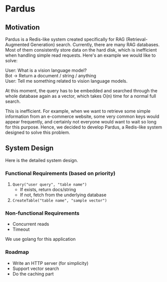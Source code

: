 # Pardus

## Motivation

Pardus is a Redis-like system created specifically for RAG (Retrieval-Augmented Generation) search. Currently, there are many RAG databases. Most of them consistently store data on the hard disk, which is inefficient when handling simple read requests. Here's an example we would like to solve:

User: What is a vision language model?  
Bot → Return a document / string / anything  
User: Tell me something related to vision language models.

At this moment, the query has to be embedded and searched through the whole database again as a vector, which takes O(n) time for a normal full search.

This is inefficient. For example, when we want to retrieve some simple information from an e-commerce website, some very common keys would appear frequently, and certainly not everyone would want to wait so long for this purpose. Hence, we decided to develop Pardus, a Redis-like system designed to solve this problem.

## System Design

Here is the detailed system design.

### Functional Requirements (based on priority)

1. `Query("user query", "table name")`  
   - If exists, return docs/string  
   - If not, fetch from the underlying database  
2. `CreateTable("table name", "sample vector")`

### Non-functional Requirements

- Concurrent reads  
- Timeout  

We use golang for this application

### Roadmap

- Write an HTTP server (for simplicity)
- Support vector search
- Do the caching part 